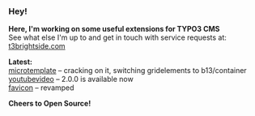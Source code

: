 ### Hey!

**Here, I'm working on some useful extensions for TYPO3 CMS**<br />See what else I'm up to and get in touch with service requests at: [t3brightside.com](https://t3brightside.com)

**Latest:**<br />[microtemplate](https://github.com/t3brightside/microtemplate) – cracking on it, switching gridelements to b13/container<br />[youtubevideo](https://github.com/t3brightside/youtubevideo) – 2.0.0 is available now<br />[favicon](https://github.com/t3brightside/favicon) – revamped

**Cheers to Open Source!**

